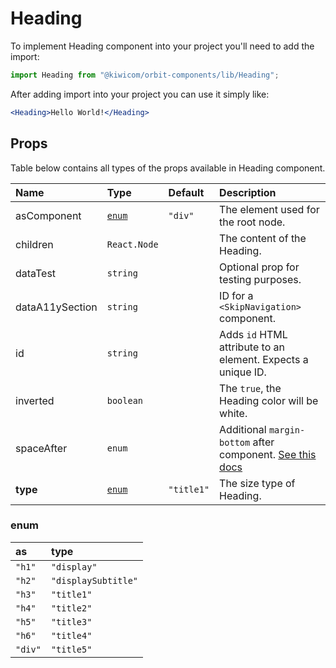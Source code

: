 # Heading

To implement Heading component into your project you'll need to add the import:

```jsx
import Heading from "@kiwicom/orbit-components/lib/Heading";
```

After adding import into your project you can use it simply like:

```jsx
<Heading>Hello World!</Heading>
```

## Props

Table below contains all types of the props available in Heading component.

| Name            | Type            | Default    | Description                                                                                                                                                    |
| :-------------- | :-------------- | :--------- | :------------------------------------------------------------------------------------------------------------------------------------------------------------- |
| asComponent     | [`enum`](#enum) | `"div"`    | The element used for the root node.                                                                                                                            |
| children        | `React.Node`    |            | The content of the Heading.                                                                                                                                    |
| dataTest        | `string`        |            | Optional prop for testing purposes.                                                                                                                            |
| dataA11ySection | `string`        |            | ID for a `<SkipNavigation>` component.                                                                                                                         |
| id              | `string`        |            | Adds `id` HTML attribute to an element. Expects a unique ID.                                                                                                   |
| inverted        | `boolean`       |            | The `true`, the Heading color will be white.                                                                                                                   |
| spaceAfter      | `enum`          |            | Additional `margin-bottom` after component. [See this docs](https://github.com/kiwicom/orbit/tree/master/packages/orbit-components/src/common/getSpacingToken) |
| **type**        | [`enum`](#enum) | `"title1"` | The size type of Heading.                                                                                                                                      |

### enum

| as      | type                |
| :------ | :------------------ |
| `"h1"`  | `"display"`         |
| `"h2"`  | `"displaySubtitle"` |
| `"h3"`  | `"title1"`          |
| `"h4"`  | `"title2"`          |
| `"h5"`  | `"title3"`          |
| `"h6"`  | `"title4"`          |
| `"div"` | `"title5"`          |
